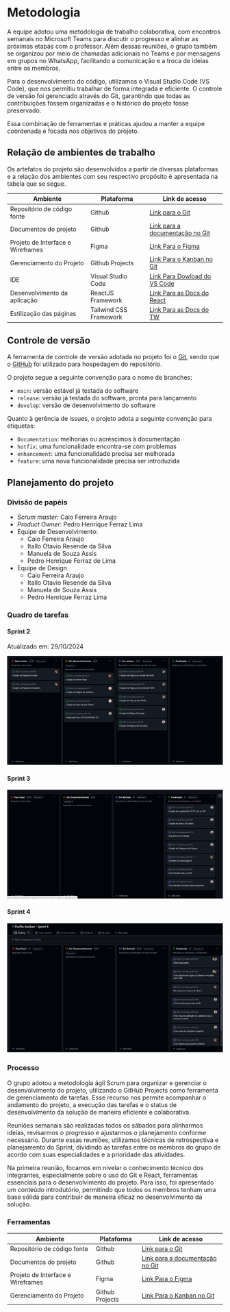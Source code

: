 
# Metodologia

A equipe adotou uma metodologia de trabalho colaborativa, com encontros semanais no Microsoft Teams para discutir o progresso e alinhar as próximas etapas com o professor. Além dessas reuniões, o grupo também se organizou por meio de chamadas adicionais no Teams e por mensagens em grupos no WhatsApp, facilitando a comunicação e a troca de ideias entre os membros.

Para o desenvolvimento do código, utilizamos o Visual Studio Code (VS Code), que nos permitiu trabalhar de forma integrada e eficiente. O controle de versão foi gerenciado através do Git, garantindo que todas as contribuições fossem organizadas e o histórico do projeto fosse preservado.

Essa combinação de ferramentas e práticas ajudou a manter a equipe coordenada e focada nos objetivos do projeto.

## Relação de ambientes de trabalho

Os artefatos do projeto são desenvolvidos a partir de diversas plataformas e a relação dos ambientes com seu respectivo propósito é apresentada na tabela que se segue. 

| Ambiente    | Plataforma  | Link de acesso |
|-------------|-------------|----------------|
| Repositório de código fonte | Github | [Link para o Git](https://github.com/ICEI-PUC-Minas-PCO-ADS-TI/2024-2-p3-tidai-pucflix) |
| Documentos do projeto | Github | [Link para a documentação no Git](https://github.com/ICEI-PUC-Minas-PCO-ADS-TI/2024-2-p3-tidai-pucflix/tree/Feature_Documentation/docs) | 
| Projeto de Interface e  Wireframes | Figma | [Link Para o Figma](https://www.figma.com/design/wB9oh7E9ybN0289AOP0ZeR/TI-%3A-DAI?node-id=0-1&t=uo8CzYtAVTbspYw1-1) | 
| Gerenciamento do Projeto | Github Projects | [Link Para o Kanban no Git](https://github.com/orgs/ICEI-PUC-Minas-PCO-ADS-TI/projects/3) |  
| IDE | Visual Studio Code | [Link Para Dowload do VS Code](https://code.visualstudio.com) |
| Desenvolvimento da aplicação | ReactJS Framework | [Link Para as Docs do React](https://react.dev/learn) |
| Estilização das páginas | Tailwind CSS Framework | [Link Para as Docs do TW](https://tailwindcss.com) |

## Controle de versão

A ferramenta de controle de versão adotada no projeto foi o [Git](https://git-scm.com/), sendo que o [GitHub](https://github.com) foi utilizado para hospedagem do repositório.

O projeto segue a seguinte convenção para o nome de branches:

- `main`: versão estável já testada do software
- `release`: versão já testada do software, pronta para lançamento
- `develop`: versão de desenvolvimento do software

Quanto à gerência de issues, o projeto adota a seguinte convenção para etiquetas:

- `Documentation`: melhorias ou acréscimos à documentação
- `hotfix`: uma funcionalidade encontra-se com problemas
- `enhancement`: uma funcionalidade precisa ser melhorada
- `feature`: uma nova funcionalidade precisa ser introduzida

## Planejamento do projeto

###  Divisão de papéis

- _Scrum master_: Caio Ferreira Araujo
- _Product Owner_: Pedro Henrique Ferraz Lima
- Equipe de Desenvolvimento:
    + Caio Ferreira Araujo
    + Itallo Otavio Resende da Silva
    + Manuela de Souza Assis
    + Pedro Henrique Ferraz de Lima
- Equipe de Design
    + Caio Ferreira Araujo
    + Itallo Otavio Resende da Silva
    + Manuela de Souza Assis
    + Pedro Henrique Ferraz Lima

###  Quadro de tarefas

#### Sprint 2

Atualizado em: 29/10/2024

![Kanban](./images/Kanban%20Atual.png)

#### Sprint 3

![Kanban](./images/Sprint%203.png)

#### Sprint 4

![Kanban](./images/Sprint4.png)

### Processo

O grupo adotou a metodologia ágil Scrum para organizar e gerenciar o desenvolvimento do projeto, utilizando o GitHub Projects como ferramenta de gerenciamento de tarefas. Esse recurso nos permite acompanhar o andamento do projeto, a execução das tarefas e o status de desenvolvimento da solução de maneira eficiente e colaborativa.

Reuniões semanais são realizadas todos os sábados para alinharmos ideias, revisarmos o progresso e ajustarmos o planejamento conforme necessário. Durante essas reuniões, utilizamos técnicas de retrospectiva e planejamento do Sprint, dividindo as tarefas entre os membros do grupo de acordo com suas especialidades e a prioridade das atividades.

Na primeira reunião, focamos em nivelar o conhecimento técnico dos integrantes, especialmente sobre o uso do Git e React, ferramentas essenciais para o desenvolvimento do projeto. Para isso, foi apresentado um conteúdo introdutório, permitindo que todos os membros tenham uma base sólida para contribuir de maneira eficaz no desenvolvimento da solução.

### Ferramentas

| Ambiente  | Plataforma | Link de acesso|
|-----------|------------|---------------|
| Repositório de código fonte | Github | [Link para o Git](https://github.com/ICEI-PUC-Minas-PCO-ADS-TI/2024-2-p3-tidai-pucflix) |
| Documentos do projeto | Github | [Link para a documentação no Git](https://github.com/ICEI-PUC-Minas-PCO-ADS-TI/2024-2-p3-tidai-pucflix/tree/Feature_Documentation/docs) | 
| Projeto de Interface e  Wireframes | Figma | [Link Para o Figma](https://www.figma.com/design/wB9oh7E9ybN0289AOP0ZeR/TI-%3A-DAI?node-id=0-1&t=uo8CzYtAVTbspYw1-1) | 
| Gerenciamento do Projeto | Github Projects | [Link Para o Kanban no Git](https://github.com/orgs/ICEI-PUC-Minas-PCO-ADS-TI/projects/3) | 
 

